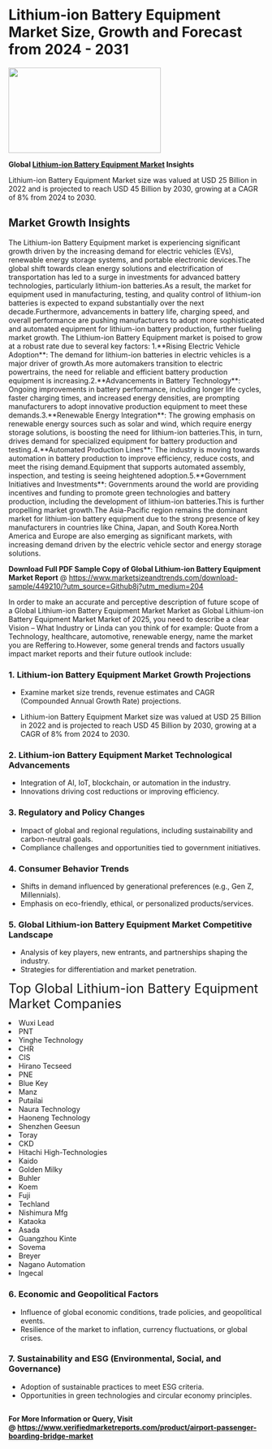 <H1>Lithium-ion Battery Equipment Market Size, Growth and Forecast from 2024 - 2031</H1><img class="aligncenter size-medium wp-image-584254" src="https://thirdeyenews.in/wp-content/uploads/2024/09/Global-Market-Research-300x168.jpeg" alt="" width="300" height="168" /><p><strong>Global&nbsp;<a href="https://www.marketsizeandtrends.com/download-sample/449210/?utm_source=Github8j?utm_medium=204">Lithium-ion Battery Equipment Market</a> Insights</strong></p><p>Lithium-ion Battery Equipment Market size was valued at USD 25 Billion in 2022 and is projected to reach USD 45 Billion by 2030, growing at a CAGR of 8% from 2024 to 2030.</p><p><h2>Market Growth Insights</h2> The Lithium-ion Battery Equipment market is experiencing significant growth driven by the increasing demand for electric vehicles (EVs), renewable energy storage systems, and portable electronic devices.The global shift towards clean energy solutions and electrification of transportation has led to a surge in investments for advanced battery technologies, particularly lithium-ion batteries.As a result, the market for equipment used in manufacturing, testing, and quality control of lithium-ion batteries is expected to expand substantially over the next decade.Furthermore, advancements in battery life, charging speed, and overall performance are pushing manufacturers to adopt more sophisticated and automated equipment for lithium-ion battery production, further fueling market growth. The Lithium-ion Battery Equipment market is poised to grow at a robust rate due to several key factors: 1.**Rising Electric Vehicle Adoption**: The demand for lithium-ion batteries in electric vehicles is a major driver of growth.As more automakers transition to electric powertrains, the need for reliable and efficient battery production equipment is increasing.2.**Advancements in Battery Technology**: Ongoing improvements in battery performance, including longer life cycles, faster charging times, and increased energy densities, are prompting manufacturers to adopt innovative production equipment to meet these demands.3.**Renewable Energy Integration**: The growing emphasis on renewable energy sources such as solar and wind, which require energy storage solutions, is boosting the need for lithium-ion batteries.This, in turn, drives demand for specialized equipment for battery production and testing.4.**Automated Production Lines**: The industry is moving towards automation in battery production to improve efficiency, reduce costs, and meet the rising demand.Equipment that supports automated assembly, inspection, and testing is seeing heightened adoption.5.**Government Initiatives and Investments**: Governments around the world are providing incentives and funding to promote green technologies and battery production, including the development of lithium-ion batteries.This is further propelling market growth.The Asia-Pacific region remains the dominant market for lithium-ion battery equipment due to the strong presence of key manufacturers in countries like China, Japan, and South Korea.North America and Europe are also emerging as significant markets, with increasing demand driven by the electric vehicle sector and energy storage solutions.</p><p><span class=""><strong>Download Full PDF Sample Copy of Global Lithium-ion Battery Equipment Market Report</strong> @ <a href="https://www.marketsizeandtrends.com/download-sample/449210/?utm_source=Github8j?utm_medium=204" target="_blank">https://www.marketsizeandtrends.com/download-sample/449210/?utm_source=Github8j?utm_medium=204</a></span></p><p>In order to make an accurate and perceptive description of future scope of a Global&nbsp;Lithium-ion Battery Equipment Market Market as Global&nbsp;Lithium-ion Battery Equipment Market Market of 2025, you need to describe a clear Vision &ndash; What Industry or Linda can you think of for example: Quote from a Technology, healthcare, automotive, renewable energy, name the market you are Reffering to.However, some general trends and factors usually impact market reports and their future outlook include:</p><h3>1.&nbsp;<strong>Lithium-ion Battery Equipment Market Growth Projections</strong></h3><ul><li>Examine market size trends, revenue estimates and CAGR (Compounded Annual Growth Rate) projections.</li><li><p>Lithium-ion Battery Equipment Market size was valued at USD 25 Billion in 2022 and is projected to reach USD 45 Billion by 2030, growing at a CAGR of 8% from 2024 to 2030.</p></li></ul><h3>2.&nbsp;<strong>Lithium-ion Battery Equipment Market Technological Advancements</strong></h3><ul><li>Integration of AI, IoT, blockchain, or automation in the industry.</li><li>Innovations driving cost reductions or improving efficiency.</li></ul><h3>3.&nbsp;<strong>Regulatory and Policy Changes</strong></h3><ul><li>Impact of global and regional regulations, including sustainability and carbon-neutral goals.</li><li>Compliance challenges and opportunities tied to government initiatives.</li></ul><h3>4.&nbsp;<strong>Consumer Behavior Trends</strong></h3><ul><li>Shifts in demand influenced by generational preferences (e.g., Gen Z, Millennials).</li><li>Emphasis on eco-friendly, ethical, or personalized products/services.</li></ul><h3>5.&nbsp;<strong>Global Lithium-ion Battery Equipment Market Competitive Landscape</strong></h3><ul><li>Analysis of key players, new entrants, and partnerships shaping the industry.</li><li>Strategies for differentiation and market penetration.</li></ul><p data-pm-slice="1 1 []"><span style="color: inherit; font-family: inherit; font-size: 25px;">Top Global Lithium-ion Battery Equipment Market Companies</span></p><div class="" data-test-id=""><p><li>Wuxi Lead</li><li> PNT</li><li> Yinghe Technology</li><li> CHR</li><li> CIS</li><li> Hirano Tecseed</li><li> PNE</li><li> Blue Key</li><li> Manz</li><li> Putailai</li><li> Naura Technology</li><li> Haoneng Technology</li><li> Shenzhen Geesun</li><li> Toray</li><li> CKD</li><li> Hitachi High-Technologies</li><li> Kaido</li><li> Golden Milky</li><li> Buhler</li><li> Koem</li><li> Fuji</li><li> Techland</li><li> Nishimura Mfg</li><li> Kataoka</li><li> Asada</li><li> Guangzhou Kinte</li><li> Sovema</li><li> Breyer</li><li> Nagano Automation</li><li> Ingecal</li></p></div><h3>6.&nbsp;<strong>Economic and Geopolitical Factors</strong></h3><ul><li>Influence of global economic conditions, trade policies, and geopolitical events.</li><li>Resilience of the market to inflation, currency fluctuations, or global crises.</li></ul><h3>7.&nbsp;<strong>Sustainability and ESG (Environmental, Social, and Governance)</strong></h3><ul><li>Adoption of sustainable practices to meet ESG criteria.</li><li>Opportunities in green technologies and circular economy principles.</li></ul><h2><strong style="font-size: 14px;">For More Information or Query, Visit @&nbsp;</strong><a style="background-color: #ffffff; font-size: 14px;" href="https://www.marketsizeandtrends.com/report/lithium-ion-battery-equipment-market/" target="_blank">https://www.verifiedmarketreports.com/product/airport-passenger-boarding-bridge-market</a></h2>